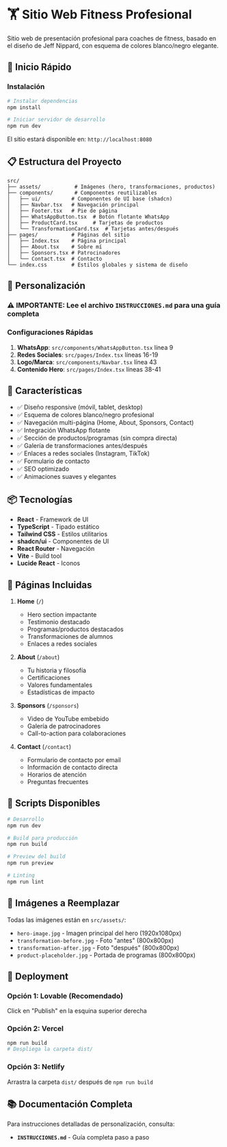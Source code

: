 # 🏋️ Sitio Web Fitness Profesional

Sitio web de presentación profesional para coaches de fitness, basado en el diseño de Jeff Nippard, con esquema de colores blanco/negro elegante.

## 🚀 Inicio Rápido

### Instalación

```bash
# Instalar dependencias
npm install

# Iniciar servidor de desarrollo
npm run dev
```

El sitio estará disponible en: `http://localhost:8080`

## 📋 Estructura del Proyecto

```
src/
├── assets/           # Imágenes (hero, transformaciones, productos)
├── components/       # Componentes reutilizables
│   ├── ui/          # Componentes de UI base (shadcn)
│   ├── Navbar.tsx   # Navegación principal
│   ├── Footer.tsx   # Pie de página
│   ├── WhatsAppButton.tsx  # Botón flotante WhatsApp
│   ├── ProductCard.tsx     # Tarjetas de productos
│   └── TransformationCard.tsx  # Tarjetas antes/después
├── pages/           # Páginas del sitio
│   ├── Index.tsx    # Página principal
│   ├── About.tsx    # Sobre mí
│   ├── Sponsors.tsx # Patrocinadores
│   └── Contact.tsx  # Contacto
└── index.css        # Estilos globales y sistema de diseño
```

## 📝 Personalización

### ⚠️ IMPORTANTE: Lee el archivo `INSTRUCCIONES.md` para una guía completa

### Configuraciones Rápidas

1. **WhatsApp**: `src/components/WhatsAppButton.tsx` línea 9
2. **Redes Sociales**: `src/pages/Index.tsx` líneas 16-19
3. **Logo/Marca**: `src/components/Navbar.tsx` línea 43
4. **Contenido Hero**: `src/pages/Index.tsx` líneas 38-41

## 🎨 Características

- ✅ Diseño responsive (móvil, tablet, desktop)
- ✅ Esquema de colores blanco/negro profesional
- ✅ Navegación multi-página (Home, About, Sponsors, Contact)
- ✅ Integración WhatsApp flotante
- ✅ Sección de productos/programas (sin compra directa)
- ✅ Galería de transformaciones antes/después
- ✅ Enlaces a redes sociales (Instagram, TikTok)
- ✅ Formulario de contacto
- ✅ SEO optimizado
- ✅ Animaciones suaves y elegantes

## 📦 Tecnologías

- **React** - Framework de UI
- **TypeScript** - Tipado estático
- **Tailwind CSS** - Estilos utilitarios
- **shadcn/ui** - Componentes de UI
- **React Router** - Navegación
- **Vite** - Build tool
- **Lucide React** - Iconos

## 📱 Páginas Incluidas

1. **Home** (`/`)
   - Hero section impactante
   - Testimonio destacado
   - Programas/productos destacados
   - Transformaciones de alumnos
   - Enlaces a redes sociales

2. **About** (`/about`)
   - Tu historia y filosofía
   - Certificaciones
   - Valores fundamentales
   - Estadísticas de impacto

3. **Sponsors** (`/sponsors`)
   - Video de YouTube embebido
   - Galería de patrocinadores
   - Call-to-action para colaboraciones

4. **Contact** (`/contact`)
   - Formulario de contacto por email
   - Información de contacto directa
   - Horarios de atención
   - Preguntas frecuentes

## 🔧 Scripts Disponibles

```bash
# Desarrollo
npm run dev

# Build para producción
npm run build

# Preview del build
npm run preview

# Linting
npm run lint
```

## 📸 Imágenes a Reemplazar

Todas las imágenes están en `src/assets/`:

- `hero-image.jpg` - Imagen principal del hero (1920x1080px)
- `transformation-before.jpg` - Foto "antes" (800x800px)
- `transformation-after.jpg` - Foto "después" (800x800px)  
- `product-placeholder.jpg` - Portada de programas (800x800px)

## 🚀 Deployment

### Opción 1: Lovable (Recomendado)
Click en "Publish" en la esquina superior derecha

### Opción 2: Vercel
```bash
npm run build
# Despliega la carpeta dist/
```

### Opción 3: Netlify
Arrastra la carpeta `dist/` después de `npm run build`

## 📚 Documentación Completa

Para instrucciones detalladas de personalización, consulta:
- **`INSTRUCCIONES.md`** - Guía completa paso a paso
